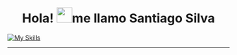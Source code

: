 <h1 align="center">Hola! <img src="https://media.giphy.com/media/hvRJCLFzcasrR4ia7z/giphy.gif" width="35">me llamo Santiago Silva</h1>

[![My Skills](https://skillicons.dev/icons?i=html,css,js,jquery)](https://skillicons.dev)

<hr>

